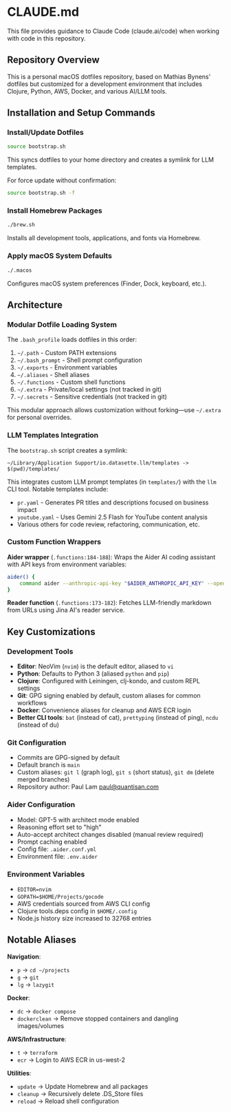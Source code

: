 # CLAUDE.md

This file provides guidance to Claude Code (claude.ai/code) when working with code in this repository.

## Repository Overview

This is a personal macOS dotfiles repository, based on Mathias Bynens' dotfiles but customized for a development environment that includes Clojure, Python, AWS, Docker, and various AI/LLM tools.

## Installation and Setup Commands

### Install/Update Dotfiles
```bash
source bootstrap.sh
```
This syncs dotfiles to your home directory and creates a symlink for LLM templates.

For force update without confirmation:
```bash
source bootstrap.sh -f
```

### Install Homebrew Packages
```bash
./brew.sh
```
Installs all development tools, applications, and fonts via Homebrew.

### Apply macOS System Defaults
```bash
./.macos
```
Configures macOS system preferences (Finder, Dock, keyboard, etc.).

## Architecture

### Modular Dotfile Loading System

The `.bash_profile` loads dotfiles in this order:
1. `~/.path` - Custom PATH extensions
2. `~/.bash_prompt` - Shell prompt configuration
3. `~/.exports` - Environment variables
4. `~/.aliases` - Shell aliases
5. `~/.functions` - Custom shell functions
6. `~/.extra` - Private/local settings (not tracked in git)
7. `~/.secrets` - Sensitive credentials (not tracked in git)

This modular approach allows customization without forking—use `~/.extra` for personal overrides.

### LLM Templates Integration

The `bootstrap.sh` script creates a symlink:
```
~/Library/Application Support/io.datasette.llm/templates -> $(pwd)/templates/
```

This integrates custom LLM prompt templates (in `templates/`) with the `llm` CLI tool. Notable templates include:
- `pr.yaml` - Generates PR titles and descriptions focused on business impact
- `youtube.yaml` - Uses Gemini 2.5 Flash for YouTube content analysis
- Various others for code review, refactoring, communication, etc.

### Custom Function Wrappers

**Aider wrapper** (`.functions:184-188`): Wraps the Aider AI coding assistant with API keys from environment variables:
```bash
aider() {
    command aider --anthropic-api-key "$AIDER_ANTHROPIC_API_KEY" --openai-api-key "$AIDER_OPENAI_API_KEY" "$@"
}
```

**Reader function** (`.functions:173-182`): Fetches LLM-friendly markdown from URLs using Jina AI's reader service.

## Key Customizations

### Development Tools
- **Editor**: NeoVim (`nvim`) is the default editor, aliased to `vi`
- **Python**: Defaults to Python 3 (aliased `python` and `pip`)
- **Clojure**: Configured with Leiningen, clj-kondo, and custom REPL settings
- **Git**: GPG signing enabled by default, custom aliases for common workflows
- **Docker**: Convenience aliases for cleanup and AWS ECR login
- **Better CLI tools**: `bat` (instead of cat), `prettyping` (instead of ping), `ncdu` (instead of du)

### Git Configuration
- Commits are GPG-signed by default
- Default branch is `main`
- Custom aliases: `git l` (graph log), `git s` (short status), `git dm` (delete merged branches)
- Repository author: Paul Lam <paul@quantisan.com>

### Aider Configuration
- Model: GPT-5 with architect mode enabled
- Reasoning effort set to "high"
- Auto-accept architect changes disabled (manual review required)
- Prompt caching enabled
- Config file: `.aider.conf.yml`
- Environment file: `.env.aider`

### Environment Variables
- `EDITOR=nvim`
- `GOPATH=$HOME/Projects/gocode`
- AWS credentials sourced from AWS CLI config
- Clojure tools.deps config in `$HOME/.config`
- Node.js history size increased to 32768 entries

## Notable Aliases

**Navigation**:
- `p` → `cd ~/projects`
- `g` → `git`
- `lg` → `lazygit`

**Docker**:
- `dc` → `docker compose`
- `dockerclean` → Remove stopped containers and dangling images/volumes

**AWS/Infrastructure**:
- `t` → `terraform`
- `ecr` → Login to AWS ECR in us-west-2

**Utilities**:
- `update` → Update Homebrew and all packages
- `cleanup` → Recursively delete .DS_Store files
- `reload` → Reload shell configuration
